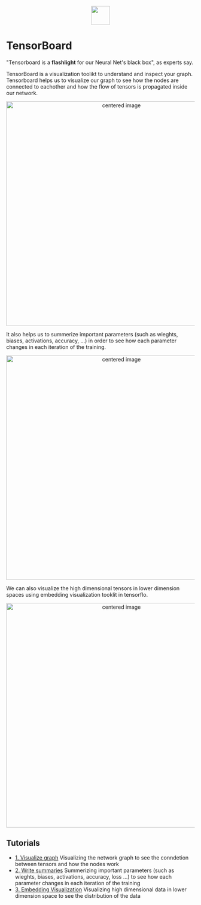 <p align="center">
<img src="https://github.com/easy-tensorflow/easy-tensorflow/raw/master/4_Tensorboard/Tutorials/files/logo.png" height="50">
</p>

# TensorBoard

"Tensorboard is a __flashlight__ for our Neural Net's black box", as experts say.

TensorBoard is a visualization toolikt to understand and inspect your graph.
Tensorboard helps us to visualize our graph to see how the nodes are connected to eachother and how the flow of tensors is propagated inside our network.
<p align="center">
<img src="https://github.com/easy-tensorflow/easy-tensorflow/raw/master/4_Tensorboard/Tutorials/files/graph.png" alt="centered image" width="600">
</p>

It also helps us to summerize important parameters (such as wieghts, biases, activations, accuracy, ...) in order to see how each parameter changes in each iteration of the training.
<p align="center">
<img src="https://github.com/easy-tensorflow/easy-tensorflow/raw/master/4_Tensorboard/Tutorials/files/scalar_summaries.png" alt="centered image" width="600">
</p>

We can also visualize the high dimensional tensors in lower dimension spaces using embedding visualization tooklit in tensorflo.
<p align="center">
<img src="https://github.com/easy-tensorflow/easy-tensorflow/raw/master/4_Tensorboard/Tutorials/files/embedding.gif" alt="centered image" width="600">
</p>


## Tutorials
 * [1. Visualize graph](https://github.com/easy-tensorflow/easy-tensorflow/blob/master/4_Tensorboard/Tutorials/1_visualize_graph.ipynb)
   Visualizing the network graph to see the conndetion between tensors and how the nodes work
 * [2. Write summaries](https://github.com/easy-tensorflow/easy-tensorflow/blob/master/4_Tensorboard/Tutorials/2_write_summaries.ipynb)
   Summerizing important parameters (such as wieghts, biases, activations, accuracy, loss ...) to see how each parameter changes in each iteration of the training
 * [3. Embedding Visualization](https://github.com/easy-tensorflow/easy-tensorflow/blob/master/4_Tensorboard/Tutorials/3_embedding_visualize.ipynb)
   Visualizing high dimensional data in lower dimension space to see the distribution of the data
